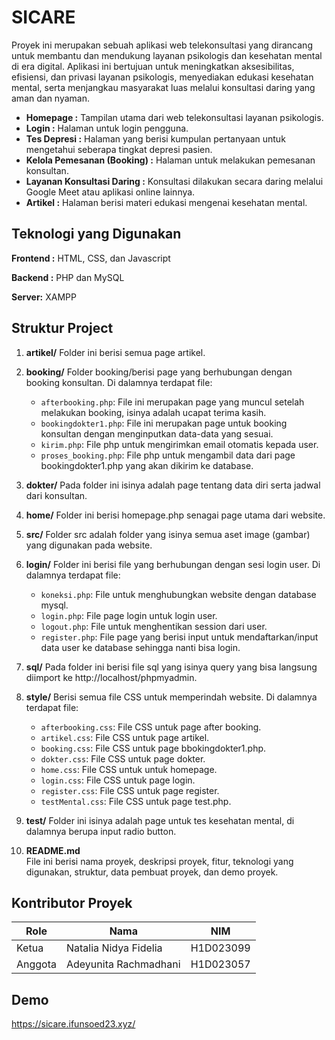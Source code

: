 
# SICARE

Proyek ini merupakan sebuah aplikasi web telekonsultasi yang dirancang untuk membantu dan mendukung layanan psikologis dan kesehatan mental di era digital. Aplikasi ini bertujuan untuk meningkatkan aksesibilitas, efisiensi, dan privasi layanan psikologis, menyediakan edukasi kesehatan mental, serta menjangkau masyarakat luas melalui konsultasi daring yang aman dan nyaman.

- **Homepage :** Tampilan utama dari web telekonsultasi layanan psikologis. 
- **Login :** Halaman untuk login pengguna.
- **Tes Depresi :** Halaman yang berisi kumpulan pertanyaan untuk mengetahui seberapa tingkat depresi pasien.
- **Kelola Pemesanan (Booking) :** Halaman untuk melakukan pemesanan konsultan.
- **Layanan Konsultasi Daring :** Konsultasi dilakukan secara daring melalui Google Meet atau aplikasi online lainnya.
- **Artikel :** Halaman berisi materi edukasi mengenai kesehatan mental.
## Teknologi yang Digunakan

**Frontend       :** HTML, CSS, dan Javascript

**Backend :** PHP dan MySQL

**Server:** XAMPP
## Struktur Project

1. **artikel/**
   Folder ini berisi semua page artikel.

1. **booking/**
   Folder booking/berisi page yang berhubungan dengan booking konsultan. Di dalamnya terdapat file:
   - `afterbooking.php`: File ini merupakan page yang muncul setelah melakukan booking, isinya adalah ucapat terima kasih.
   - `bookingdokter1.php`: File ini merupakan page untuk booking konsultan dengan menginputkan data-data yang sesuai.
   - `kirim.php`: File php untuk mengirimkan email otomatis kepada user.
   - `proses_booking.php`: File php untuk mengambil data dari page bookingdokter1.php yang akan dikirim ke database.

2. **dokter/** 
   Pada folder ini isinya adalah page tentang data diri serta jadwal dari konsultan.

3. **home/** 
   Folder ini berisi homepage.php senagai page utama dari website.

3. **src/** 
   Folder src adalah folder yang isinya semua aset image (gambar) yang digunakan pada website.

4. **login/**
   Folder ini berisi file yang berhubungan dengan sesi login user. Di dalamnya terdapat file: 
   - `koneksi.php`: File untuk menghubungkan website dengan database mysql.
   - `login.php`: File page login untuk login user.
   - `logout.php`: File untuk menghentikan session dari user.
   - `register.php`: File page yang berisi input untuk mendaftarkan/input data user ke database sehingga nanti bisa login.

5. **sql/** 
   Pada folder ini berisi file sql yang isinya query yang bisa langsung diimport ke http://localhost/phpmyadmin.

6. **style/**
   Berisi semua file CSS untuk memperindah website. Di dalamnya terdapat file:
   - `afterbooking.css`: File CSS untuk page after booking.
   - `artikel.css`: File CSS untuk page artikel.
   - `booking.css`: File CSS untuk page bbokingdokter1.php.
   - `dokter.css`: File CSS untuk page dokter.
   - `home.css`: File CSS untuk untuk homepage.
   - `login.css`: File CSS untuk page login.
   - `register.css`: File CSS untuk page register.
   - `testMental.css`: File CSS untuk page test.php.

7. **test/** 
   Folder ini isinya adalah page untuk tes kesehatan mental, di dalamnya berupa input radio button.

8. **README.md**  
   File ini berisi nama proyek, deskripsi proyek, fitur, teknologi yang digunakan, struktur, data pembuat proyek, dan demo proyek.
## Kontributor Proyek

| Role              | Nama                 | NIM        |
|-------------------|----------------------|------------|
| Ketua | Natalia Nidya Fidelia         | H1D023099 |
| Anggota    | Adeyunita Rachmadhani        | H1D023057 |

## Demo
https://sicare.ifunsoed23.xyz/

